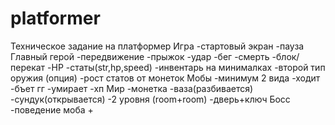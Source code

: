 # platformer
Техническое задание на платформер
Игра
-стартовый экран
-пауза
Главный герой
-передвижение
-прыжок
-удар
-бег
-смерть
-блок/перекат
-HP
-статы(str,hp,speed)
-инвентарь на минималках
-второй тип оружия (опция)
-рост статов от монеток
Мобы
-минимум 2 вида
-ходит
-бъет гг
-умирает
-хп
Мир
-монетка
-ваза(разбивается)
-сундук(открывается)
-2 уровня (room+room)
-дверь+ключ
Босс
-поведение моба + 

